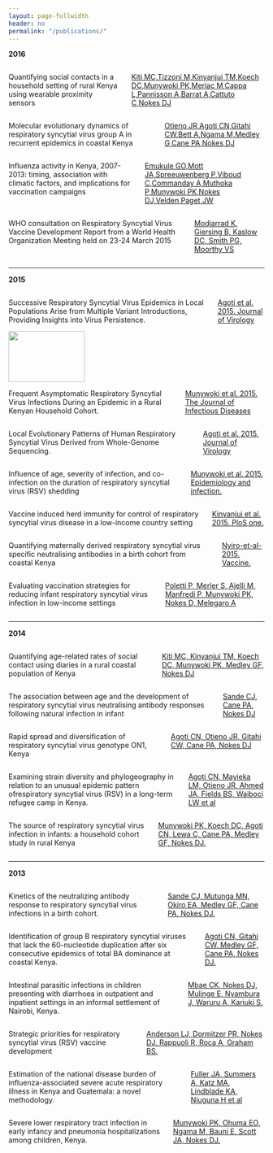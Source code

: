 ```yaml
---
layout: page-fullwidth
header: no
permalink: "/publications/"
---
```


<p><strong>2016</strong></p>

<div class="row">

<div class="small-3 columns">
<p class=""> Quantifying social contacts in a household setting of rural Kenya using wearable proximity sensors</p>
<p><a href="" target="_blank">Kiti MC,Tizzoni M,Kinyanjui TM,Koech DC,Munywoki PK,Meriac M,Cappa L,Pannisson A,Barrat A,Cattuto C,Nokes DJ</a></p>
</div>

<div class="small-3 columns">
<img class="publication" src="{{ site.url }}/images/article_img/Kiti-2016-EPJ-Data-Science.png" alt="">
</div>


<div class="small-3 columns">
 <p class=""> Molecular evolutionary dynamics of respiratory syncytial virus group A in recurrent epidemics in coastal Kenya </p>
 <p><a href="http://jvi.asm.org/content/early/2016/02/26/JVI.03105-15.abstract" target="_blank">Otieno JR,Agoti CN,Gitahi CW,Bett A,Ngama M,Medley G,Cane PA,Nokes DJ</a></p>
</div>

<div class="small-3 columns">
  <img class="publication" src="{{ site.url }}/images/article_img/Otieno-et-al-2015-jvi.png" alt="">
</div>
</div>

<div class="row">
<div class="small-3 columns">
<p class="">
  Influenza activity in Kenya, 2007-2013: timing, association with climatic factors, and implications for vaccination campaigns
</p>

 <p><a href="http://onlinelibrary.wiley.com/doi/10.1111/irv.12393/abstract;jsessionid=708CD6AF0A42594A081D06C29B3438A6.f04t03" target="blank">Emukule GO,Mott JA,Spreeuwenberg P,Viboud C,Commanday A,Muthoka P,Munywoki PK,Nokes DJ,Velden,Paget JW</a></p>
</div>

<div class="small-3 columns">
 <img class="publication" src="{{ site.url }}/images/article_img/emukule-2016.png" alt="">
</div>

<div class="small-3 columns">
 <p class="">WHO consultation on Respiratory Syncytial Virus Vaccine Development Report from a World Health Organization Meeting held on 23-24 March 2015</p>
 <p> <a href="http://www.sciencedirect.com/science/article/pii/S0264410X15007677">Modjarrad K, Giersing B, Kaslow DC, Smith PG, Moorthy VS</a></p>
</div>

<div class="small-3 columns">
  <img class="publication" src="{{ site.url }}/images/article_img/WHO-RSV-2016.png" alt="">
</div>


</div>
<hr>

<p><strong>2015</strong></p>

<div class="row">
 
 <div class="small-3 columns">
 
 <p class="">
   Successive Respiratory Syncytial Virus Epidemics in Local Populations Arise from Multiple Variant Introductions, Providing Insights into Virus Persistence.
</p>

<p><a href="http://jvi.asm.org/content/89/22/11630.long" target="blank" >Agoti et al. 2015. Journal of Virology</a></p>
 </div>

<div class="small-3 columns">
  <img class="publication" src="{{ site.url }}/images/article_img/Agoti-et-al-2015.jpg" alt="" height="100" width="150">
</div>


<div class="small-3 columns">

<p class="">
    Frequent Asymptomatic Respiratory Syncytial Virus Infections During an Epidemic in a Rural Kenyan Household Cohort.
</p>
<p class="text-justify">
  <a href="http://jid.oxfordjournals.org/content/212/11/1711">Munywoki et al. 2015. The Journal of Infectious Diseases</a></p>
</div>

<div class="small-3 columns">
  <img class="publication" src="{{ site.url }}/images/article_img/Munywoki-et-al-2015.jpg" alt="">    
</div>

</div>


<div class="row">

<div class="small-3 columns">
<p class="">
 Local Evolutionary Patterns of Human Respiratory Syncytial Virus Derived from Whole-Genome Sequencing.
</p>
<p class="text-justify"><a href="http://jid.oxfordjournals.org/content/212/11/1711.full">Agoti et al. 2015. Journal of Virology</a></p>
</div>

<div class="small-3 columns">
  <img class="publication" src="{{ site.url }}/images/article_img/Agoti-et-al-2015-jvi.jpg" alt="">
</div>

<div class="small-3 columns">
<p class=""> Influence of age, severity of infection, and co-infection on the duration of respiratory syncytial virus (RSV) shedding </p>
<p><a href="http://journals.cambridge.org/action/displayFulltext?type=6&fid=9568673&jid=HYG&volumeId=143&issueId=04&aid=9568672&bodyId=&membershipNumber=&societyETOCSession=&fulltextType=RA&fileId=S0950268814001393">Munywoki et al. 2015. Epidemiology and infection.</a></p>
</div>

<div class="small-3 columns">
 <img class="publication" src="{{ site.url }}/images/article_img/Munywoki-et-al-2015-epi-and-infection.png" alt="">
</div>
</div>

<div class="row" >

<div class="small-3 columns">
 <p class="">Vaccine induced herd immunity for control of respiratory syncytial virus disease in a low-income country setting</p>
 <p><a href="http://journals.plos.org/plosone/article?id=10.1371/journal.pone.0138018" target="blank">Kinyanjui et al. 2015. PloS one.</a></p>
</div>

<div class="small-3 columns">
 <img class="publication" src="{{ site.url }}/images/article_img/kinyanjui-plos-one-2015.png" alt="">
</div>

<div class="small-3 columns">
<p class="">Quantifying maternally derived respiratory syncytial virus specific neutralising antibodies in a birth cohort from coastal Kenya </p>
<p><a href="http://www.sciencedirect.com/science/article/pii/S0264410X15002285" target="blank"> Nyiro-et-al-2015. Vaccine.</a></p>
</div>

<div class="small-3 columns">
 <img class="publication" src="{{ site.url }}/images/article_img/nyiro-vaccine-2015.png" alt="">
</div>

</div>


<div class="row" >

<div class="small-3 columns">
 <p class="">Evaluating vaccination strategies for reducing infant respiratory syncytial virus infection in low-income settings</p>
 <p><a href="http://bmcmedicine.biomedcentral.com/articles/10.1186/s12916-015-0283-x" target="blank">Poletti P, Merler S, Ajelli M, Manfredi P, Munywoki PK, Nokes D, Melegaro A</a></p>
</div>

<div class="small-3 columns end">
 <img class="publication" src="{{ site.url }}/images/article_img/poletti-bmc-2015.png" alt="">
</div>

</div>
<hr>

<p><strong>2014</strong></p>

<div class="row">

<div class="small-3 columns">
 <p class="">Quantifying age-related rates of social contact using diaries in a rural coastal population of Kenya </p>
 <p><a href="http://journals.plos.org/plosone/article?id=10.1371/journal.pone.0104786" target="_blank">Kiti MC, Kinyanjui TM, Koech DC, Munywoki PK, Medley GF, Nokes DJ</a></p>
</div>

<div class="small-3 columns">
 <img class="publication" src="{{ site.url }}/images/article_img/kiti-plosone-2014.png" alt="">
</div>

<div class="small-3 columns">
<p class="">The association between age and the development
of respiratory syncytial virus neutralising antibody responses following natural  infection in infant</p>
<p><a href="http://www.sciencedirect.com/science/article/pii/S0264410X14007051" target="blank">Sande CJ, Cane PA, Nokes DJ</a></p>
</div>

<div class="small-3 columns">
 <img class="publication" src="{{ site.url }}/images/article_img/sande-vaccine-2014.png" alt="">
</div>
</div>


<div class="row">

<div class="small-3 columns">
 <p class="">Rapid spread and diversification of respiratory syncytial virus genotype ON1, Kenya </p>
 <p><a href="http://wwwnc.cdc.gov/eid/article/20/6/13-1438_article" target="_blank">Agoti CN, Otieno JR, Gitahi CW, Cane PA, Nokes DJ</a></p>
</div>

<div class="small-3 columns">
 <img class="publication" src="{{ site.url }}/images/article_img/agoti-emerg-2014.png" alt="">
</div>

<div class="small-3 columns">
<p class="">Examining strain diversity and phylogeography in relation to an unusual epidemic pattern ofrespiratory syncytial virus (RSV) in a long-term refugee camp in Kenya. </p>
<p><a href="http://bmcinfectdis.biomedcentral.com/articles/10.1186/1471-2334-14-178" target="blank">Agoti CN, Mayieka LM, Otieno JR, Ahmed JA, Fields BS, Waiboci LW et al</a></p>
</div>

<div class="small-3 columns">
 <img class="publication" src="{{ site.url }}/images/article_img/agoti-bmcinfect-2014.png" alt="">
</div>

</div>

<div class="row">

<div class="small-3 columns">
 <p class="">The source of respiratory syncytial virus infection in infants: a household cohort study in rural Kenya </p>
 <p><a href="http://jid.oxfordjournals.org/content/209/11/1685.long" target="_blank">Munywoki PK, Koech DC, Agoti CN, Lewa C, Cane PA, Medley GF, Nokes DJ.</a></p>
</div>

<div class="small-3 columns end">
 <img class="publication" src="{{ site.url }}/images/article_img/munywoki-jid-2014.png" alt="">
</div>

</div>

<hr>
<p><strong>2013</strong></p>

<div class="row">

<div class="small-3 columns">
 <p class="">Kinetics of the neutralizing antibody response to respiratory syncytial virus infections in a birth cohort.</p>
 <p><a href="http://onlinelibrary.wiley.com/doi/10.1002/jmv.23696/full" target="_blank">Sande CJ, Mutunga MN, Okiro EA, Medley GF, Cane PA, Nokes DJ.</a></p>
</div>

<div class="small-3 columns">
 <img class="publication" src="{{ site.url }}/images/article_img/sande-jmed-2013.png" alt="">
</div>

<div class="small-3 columns">
<p class="">Identification of group B respiratory syncytial viruses that lack the 60-nucleotide duplication after six consecutive epidemics of total BA dominance at coastal Kenya.</p>
<p><a href="" target="blank">Agoti CN, Gitahi CW, Medley GF, Cane PA, Nokes DJ.</a></p>
</div>

<div class="small-3 columns">
 <img class="publication" src="{{ site.url }}/images/article_img/agoti-influenza-2013.png" alt="">
</div>
</div>

<div class="row">
<div class="small-3 columns">
 <p class="">Intestinal parasitic infections in children presenting with diarrhoea in outpatient and inpatient settings in an informal settlement of Nairobi, Kenya.</p>
 <p><a href="http://www.ncbi.nlm.nih.gov/pmc/articles/PMC3673844/" target="_blank">Mbae CK, Nokes DJ, Mulinge E, Nyambura J, Waruru A, Kariuki S.</a></p>
</div>

<div class="small-3 columns">
 <img class="publication" src="{{ site.url }}/images/article_img/Mbae-BMCinfect-2013.png" alt="">
</div>

<div class="small-3 columns">
<p class="">Strategic priorities for respiratory syncytial virus (RSV) vaccine development</p>
<p><a href="http://www.sciencedirect.com/science/article/pii/S0264410X13000509" target="blank">Anderson LJ, Dormitzer PR, Nokes DJ, Rappuoli R, Roca A, Graham BS.</a></p>
</div>

<div class="small-3 columns">
 <img class="publication" src="{{ site.url }}/images/article_img/anderson-vaccine-2013.png" alt="">
</div>
</div>


<div class="row">
<div class="small-3 columns">
 <p class="">Estimation of the national disease burden of influenza-associated severe acute respiratory illness in Kenya and Guatemala: a novel methodology.</p>
 <p><a href="http://journals.plos.org/plosone/article?id=10.1371/journal.pone.0056882" target="_blank">Fuller JA, Summers A, Katz MA, Lindblade KA, Njuguna H et al</a></p>
</div>

<div class="small-3 columns">
 <img class="publication" src="{{ site.url }}/images/article_img/Fuller-plosone-2013.png" alt="">
</div>

<div class="small-3 columns">
<p class="">Severe lower respiratory tract infection in early infancy and pneumonia hospitalizations among children, Kenya.</p>
<p><a href="" target="blank">Munywoki PK, Ohuma EO, Ngama M, Bauni E, Scott JA, Nokes DJ.</a></p>
</div>

<div class="small-3 columns">
 <img class="publication" src="{{ site.url }}/images/article_img/Munywoki-emerg-2013.png" alt="">
</div>
</div>
